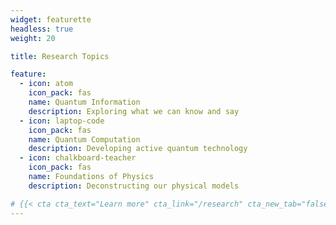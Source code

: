 ```yaml
---
widget: featurette
headless: true
weight: 20

title: Research Topics

feature:
  - icon: atom
    icon_pack: fas
    name: Quantum Information
    description: Exploring what we can know and say
  - icon: laptop-code
    icon_pack: fas
    name: Quantum Computation
    description: Developing active quantum technology
  - icon: chalkboard-teacher
    icon_pack: fas
    name: Foundations of Physics
    description: Deconstructing our physical models

# {{< cta cta_text="Learn more" cta_link="/research" cta_new_tab="false" >}}
---
```

 
